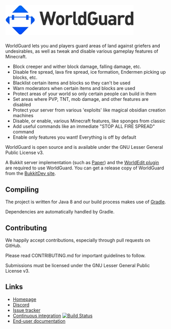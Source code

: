 <h1>
    <img src="worldguard-logo.svg" alt="WorldGuard" width="400" /> 
</h1>

WorldGuard lets you and players guard areas of land against griefers and undesirables, as well as tweak and disable various gameplay features of Minecraft.

* Block creeper and wither block damage, falling damage, etc.
* Disable fire spread, lava fire spread, ice formation, Endermen picking up blocks, etc.
* Blacklist certain items and blocks so they can't be used
* Warn moderators when certain items and blocks are used
* Protect areas of your world so only certain people can build in them
* Set areas where PVP, TNT, mob damage, and other features are disabled
* Protect your server from various 'exploits' like magical obsidian creation machines
* Disable, or enable, various Minecraft features, like sponges from classic
* Add useful commands like an immediate "STOP ALL FIRE SPREAD" command
* Enable only features you want! Everything is off by default

WorldGuard is open source and is available under the GNU Lesser
General Public License v3.

A Bukkit server implementation (such as [Paper](https://papermc.io)) and the [WorldEdit plugin](https://dev.bukkit.org/projects/worldedit) are required to use WorldGuard. You can get a release copy of WorldGuard from the [BukkitDev site](https://dev.bukkit.org/projects/worldguard).

Compiling
---------

The project is written for Java 8 and our build process makes use of
[Gradle](http://gradle.org).

Dependencies are automatically handled by Gradle.

Contributing
------------

We happily accept contributions, especially through pull requests on GitHub.

Please read CONTRIBUTING.md for important guidelines to follow.

Submissions must be licensed under the GNU Lesser General Public License v3.

Links
-----

* [Homepage](http://enginehub.org/worldguard)
* [Discord](https://discord.gg/enginehub)
* [Issue tracker](https://github.com/EngineHub/WorldGuard/issues)
* [Continuous integration](http://builds.enginehub.org) [![Build Status](https://ci.enginehub.org/app/rest/builds/buildType:bt11,branch:master/statusIcon.svg)](http://ci.enginehub.org/viewType.html?buildTypeId=bt11&guest=1)
* [End-user documentation](https://worldguard.enginehub.org/en/latest/)
